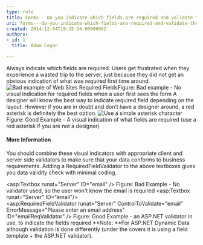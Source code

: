 ```yaml
---
type: rule
title: Forms - Do you indicate which fields are required and validate them?
uri: forms---do-you-indicate-which-fields-are-required-and-validate-them
created: 2014-12-04T19:32:54.0000000Z
authors:
- id: 1
  title: Adam Cogan

---
```


 
Always indicate which fields are required. Users get frustrated when they experience a wasted trip to the server, just because they did not get an obvious indication of what was required first time around.
 ![Bad example of Web Sites Required Fields](/PublishingImages/Required-field_Bad-example.jpg)Figure: Bad example - No visual indication for required fields when a user first sees the form
A designer will know the best way to indicate required field depending on the layout. However if you are in doubt and don’t have a designer around, a red asterisk is definitely the best option.
![Use a simple asterisk character](/PublishingImages/Redstar_Good-example.jpg)Figure: Good Example - A visual indication of what fields are required (use a red asterisk if you are not a designer)
#### More Information

You should combine these visual indicators with appropriate client and server side validators to make sure that your data conforms to business requirements. Adding a RequiredFieldValidator to the above textboxes gives you data validity check with minimal coding.

&lt;asp:Textbox runat="Server" ID="email" /&gt;
Figure: Bad Example - No validator used, so the user won't know the email is required
&lt;asp:Textbox runat="Server" ID="email"/&gt;     
&lt;asp:RequiredFieldValidator runat="Server" ControlToValidate="email" ErrorMessage="Please enter an email address"     
ID="emailReqValidator" /&gt;
Figure: Good Example - an ASP.NET validator in use, to indicate the fields required
**Note: **For ASP.NET Dynamic Data although validation is done differently (under the covers it is using a field template + the ASP.NET validator).​

